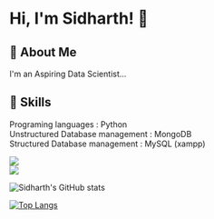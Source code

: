 
# Hi, I'm Sidharth! 👋


## 🚀 About Me
I'm an Aspiring Data Scientist...


## 💼 Skills

Programing languages : Python                                                            
Unstructured Database management : MongoDB                                                                   
Structured Database management : MySQL (xampp)                                                                         

![](https://img.shields.io/badge/Code-MongoDB-informational?style=flat&logo=MongoDB&logoColor=white&color=4AB197)                                                   
![](https://img.shields.io/badge/Code-MySQL-informational?style=flat&logo=MySQL&logoColor=white&color=4AB197)

![Sidharth's GitHub stats](https://github-readme-stats.vercel.app/api?username=sidharth-ds&theme=github_dark&show_icons=true)

[![Top Langs](https://github-readme-stats.vercel.app/api/top-langs/?username=sidharth-ds)](https://github.com/sidharth-ds/github-readme-stats)

